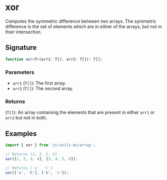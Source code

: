 # xor

Computes the symmetric difference between two arrays. The symmetric difference is the set of elements
which are in either of the arrays, but not in their intersection.

## Signature

```typescript
function xor<T>(arr1: T[], arr2: T[]): T[];
```

### Parameters

- `arr1` (`T[]`): The first array.
- `arr2` (`T[]`): The second array.

### Returns

(`T[]`): An array containing the elements that are present in either `arr1` or `arr2` but not in both.

## Examples

```typescript twoslash
import { xor } from 'js-utils-es/array';

// Returns [1, 2, 5, 6]
xor([1, 2, 3, 4], [3, 4, 5, 6]);

// Returns ['a', 'c']
xor(['a', 'b'], ['b', 'c']);
```

